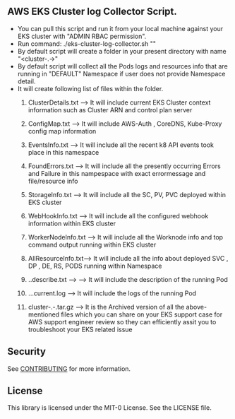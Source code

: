## AWS EKS Cluster log Collector Script.

- You can pull this script and run it from your local machine against your EKS cluster with "ADMIN RBAC permission".
- Run command: ./eks-cluster-log-collector.sh "<namespace-name>"
- By default script will create a folder in your present directory with name "<cluster-<Your-EKS-Cluster>.<DATE>-<TimeStamp>>"
- By default script will collect all the Pods logs and resources info that are running in "DEFAULT" Namespace if user does not provide Namespace detail.
- It will create following list of files within the folder.
  1. ClusterDetails.txt --> It will include current EKS Cluster context information such as  Cluster ARN and control plan server
  
  2. ConfigMap.txt --> It will include AWS-Auth , CoreDNS, Kube-Proxy config map information
  
  3. EventsInfo.txt --> It will include all the recent k8 API events took place in this namespace
  
  4. FoundErrors.txt --> It will include all the presently occurring Errors and Failure in this nampespace with exact errormessage and file/resource info
  
  5. StorageInfo.txt --> It will include all the SC, PV, PVC deployed within  EKS cluster
  
  6. WebHookInfo.txt --> It will include all the configured webhook information within  EKS cluster
  
  7. WorkerNodeInfo.txt --> It will include all the Worknode info and top command output running within  EKS cluster
  
  8. AllResourceInfo.txt--> It will include all the info about deployed SVC , DP , DE, RS, PODS running within Namespace
  
  9. <namespace>.<Pod-Name>.describe.txt --> --> It will include the description of the running Pod
  
  10. <namespace>.<Pod-Name>.<deployemnt-name>.current.log --> It will include the logs of the running Pod
  
  11. cluster-<Your-EKS-Cluster>.<DATE>-<TimeStamp>.tar.gz --> It is the Archived version of all the above-mentioned files which you can share on your EKS support case for AWS support engineer review so they can efficiently assit you to troubleshoot your EKS related issue

 

## Security

See [CONTRIBUTING](CONTRIBUTING.md#security-issue-notifications) for more information.

## License

This library is licensed under the MIT-0 License. See the LICENSE file.

